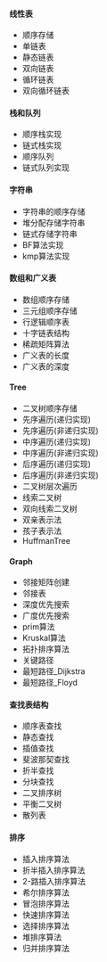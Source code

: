 #### 线性表

- 顺序存储
- 单链表
- 静态链表
- 双向链表
- 循环链表
- 双向循环链表

#### 栈和队列

- 顺序栈实现
- 链式栈实现
- 顺序队列
- 链式队列实现

#### 字符串

- 字符串的顺序存储
- 堆分配存储字符串
- 链式存储字符串
- BF算法实现
- kmp算法实现

#### 数组和广义表

- 数组顺序存储
- 三元组顺序存储
- 行逻辑顺序表
- 十字链表结构
- 稀疏矩阵算法
- 广义表的长度
- 广义表的深度

#### Tree
- 二叉树顺序存储
- 先序遍历(递归实现)
- 先序遍历(非递归实现)
- 中序遍历(递归实现)
- 中序遍历(非递归实现)
- 后序遍历(递归实现)
- 后序遍历(非递归实现)
- 二叉树层次遍历
- 线索二叉树
- 双向线索二叉树
- 双亲表示法
- 孩子表示法
- HuffmanTree

#### Graph
- 邻接矩阵创建
- 邻接表
- 深度优先搜索
- 广度优先搜索
- prim算法
- Kruskal算法
- 拓扑排序算法
- 关键路径
- 最短路径_Dijkstra
- 最短路径_Floyd

#### 查找表结构
- 顺序表查找
- 静态查找
- 插值查找
- 斐波那契查找
- 折半查找
- 分块查找
- 二叉排序树
- 平衡二叉树
- 散列表

#### 排序
- 插入排序算法
- 折半插入排序算法
- 2-路插入排序算法
- 希尔排序算法
- 冒泡排序算法
- 快速排序算法
- 选择排序算法
- 堆排序算法
- 归并排序算法